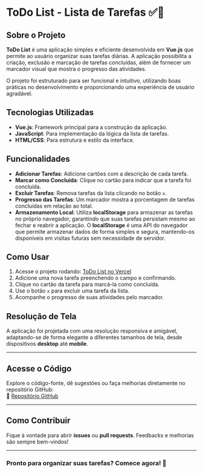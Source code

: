 # ToDo List - Lista de Tarefas ✅📍

## Sobre o Projeto  
**ToDo List** é uma aplicação simples e eficiente desenvolvida em **Vue.js** que permite ao usuário organizar suas tarefas diárias. A aplicação possibilita a criação, exclusão e marcação de tarefas concluídas, além de fornecer um marcador visual que mostra o progresso das atividades.  

O projeto foi estruturado para ser funcional e intuitivo, utilizando boas práticas no desenvolvimento e proporcionando uma experiência de usuário agradável.  

## Tecnologias Utilizadas  
- **Vue.js**: Framework principal para a construção da aplicação.  
- **JavaScript**: Para implementação da lógica da lista de tarefas.  
- **HTML/CSS**: Para estrutura e estilo da interface.  

## Funcionalidades  
- **Adicionar Tarefas**: Adicione cartões com a descrição de cada tarefa.  
- **Marcar como Concluída**: Clique no cartão para indicar que a tarefa foi concluída.  
- **Excluir Tarefas**: Remova tarefas da lista clicando no botão `x`.  
- **Progresso das Tarefas**: Um marcador mostra a porcentagem de tarefas concluídas em relação ao total.  
- **Armazenamento Local**: Utiliza **localStorage** para armazenar as tarefas no próprio navegador, garantindo que suas tarefas persistam mesmo ao fechar e reabrir a aplicação. O **localStorage** é uma API do navegador que permite armazenar dados de forma simples e segura, mantendo-os disponíveis em visitas futuras sem necessidade de servidor.

## Como Usar  
1. Acesse o projeto rodando: [ToDo List no Vercel](https://todo-list-one-blue.vercel.app/)  
2. Adicione uma nova tarefa preenchendo o campo e confirmando.  
3. Clique no cartão da tarefa para marcá-la como concluída.  
4. Use o botão `x` para excluir uma tarefa da lista.  
5. Acompanhe o progresso de suas atividades pelo marcador.  

## Resolução de Tela
A aplicação foi projetada com uma resolução responsiva e amigável, adaptando-se de forma elegante a diferentes tamanhos de tela, desde dispositivos **desktop** até **mobile**.

---

## Acesse o Código  
Explore o código-fonte, dê sugestões ou faça melhorias diretamente no repositório GitHub:  
🔗 [Repositório GitHub](https://github.com/Marcos-Monte/todo-list)  

---

## Como Contribuir  
Fique à vontade para abrir **issues** ou **pull requests**. Feedbacks e melhorias são sempre bem-vindos!  

---

### Pronto para organizar suas tarefas? Comece agora! 🚀  
